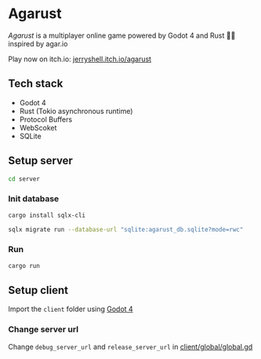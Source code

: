 # Agarust

_Agarust_ is a multiplayer online game powered by Godot 4 and Rust 🤖🦀 inspired by agar.io

Play now on itch.io: [jerryshell.itch.io/agarust](https://jerryshell.itch.io/agarust)

## Tech stack

- Godot 4
- Rust (Tokio asynchronous runtime)
- Protocol Buffers
- WebScoket
- SQLite

## Setup server

```bash
cd server
```

### Init database

```bash
cargo install sqlx-cli
```

```bash
sqlx migrate run --database-url "sqlite:agarust_db.sqlite?mode=rwc"
```

### Run

```bash
cargo run
```

## Setup client

Import the `client` folder using [Godot 4](https://godotengine.org)

### Change server url

Change `debug_server_url` and `release_server_url` in [client/global/global.gd](client/global/global.gd)

